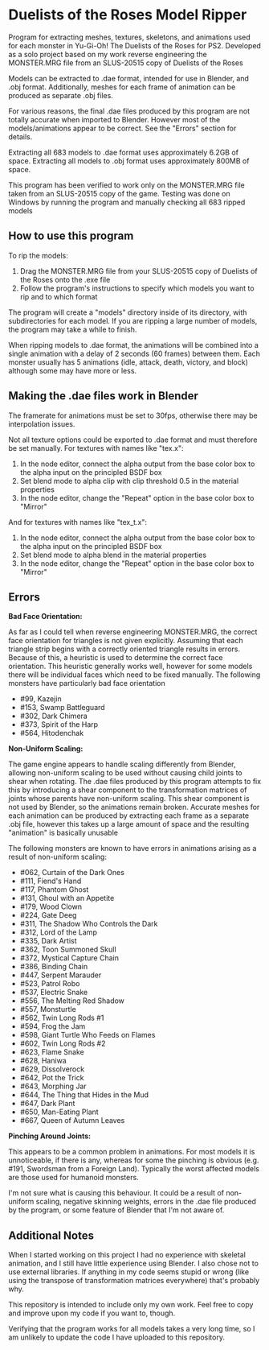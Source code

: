 # Duelists of the Roses Model Ripper

Program for extracting meshes, textures, skeletons, and animations used for each monster in Yu-Gi-Oh! The Duelists of the Roses for PS2. Developed as a solo project based on my work reverse engineering the MONSTER.MRG file from an SLUS-20515 copy of Duelists of the Roses

Models can be extracted to .dae format, intended for use in Blender, and .obj format. Additionally, meshes for each frame of animation can be produced as separate .obj files.

For various reasons, the final .dae files produced by this program are not totally accurate when imported to Blender. However most of the models/animations appear to be correct. See the "Errors" section for details.

Extracting all 683 models to .dae format uses approximately 6.2GB of space. Extracting all models to .obj format uses approximately 800MB of space.

This program has been verified to work only on the MONSTER.MRG file taken from an SLUS-20515 copy of the game. Testing was done on Windows by running the program and manually checking all 683 ripped models

## How to use this program

To rip the models:

1. Drag the MONSTER.MRG file from your SLUS-20515 copy of Duelists of the Roses onto the .exe file
2. Follow the program's instructions to specify which models you want to rip and to which format

The program will create a "models" directory inside of its directory, with subdirectories for each model. If you are ripping a large number of models, the program may take a while to finish.

When ripping models to .dae format, the animations will be combined into a single animation with a delay of 2 seconds (60 frames) between them. Each monster usually has 5 animations (idle, attack, death, victory, and block) although some may have more or less.

## Making the .dae files work in Blender

The framerate for animations must be set to 30fps, otherwise there may be interpolation issues.

Not all texture options could be exported to .dae format and must therefore be set manually. For textures with names like "tex.x":

1. In the node editor, connect the alpha output from the base color box to the alpha input on the principled BSDF box
2. Set blend mode to alpha clip with clip threshold 0.5 in the material properties
3. In the node editor, change the "Repeat" option in the base color box to "Mirror"

And for textures with names like "tex_t.x":

1. In the node editor, connect the alpha output from the base color box to the alpha input on the principled BSDF box
2. Set blend mode to alpha blend in the material properties
3. In the node editor, change the "Repeat" option in the base color box to "Mirror"

## Errors

**Bad Face Orientation:**

As far as I could tell when reverse engineering MONSTER.MRG, the correct face orientation for triangles is not given explicitly. Assuming that each triangle strip begins with a correctly oriented triangle results in errors. Because of this, a heuristic is used to determine the correct face orientation.
This heuristic generally works well, however for some models there will be individual faces which need to be fixed manually. The following monsters have particularly bad face orientation

- #99, Kazejin
- #153, Swamp Battleguard
- #302, Dark Chimera
- #373, Spirit of the Harp
- #564, Hitodenchak

**Non-Uniform Scaling:**

The game engine appears to handle scaling differently from Blender, allowing non-uniform scaling to be used without causing child joints to shear when rotating. The .dae files produced by this program attempts to fix this by introducing a shear component to the transformation matrices of joints whose parents have non-uniform scaling.
This shear component is not used by Blender, so the animations remain broken. Accurate meshes for each animation can be produced by extracting each frame as a separate .obj file, however this takes up a large amount of space and the resulting "animation" is basically unusable

The following monsters are known to have errors in animations arising as a result of non-uniform scaling:

- #062, Curtain of the Dark Ones
- #111, Fiend's Hand
- #117, Phantom Ghost
- #131, Ghoul with an Appetite
- #179, Wood Clown
- #224, Gate Deeg
- #311, The Shadow Who Controls the Dark
- #312, Lord of the Lamp
- #335, Dark Artist
- #362, Toon Summoned Skull
- #372, Mystical Capture Chain
- #386, Binding Chain
- #447, Serpent Marauder
- #523, Patrol Robo
- #537, Electric Snake
- #556, The Melting Red Shadow
- #557, Monsturtle
- #562, Twin Long Rods #1
- #594, Frog the Jam
- #598, Giant Turtle Who Feeds on Flames
- #602, Twin Long Rods #2
- #623, Flame Snake
- #628, Haniwa
- #629, Dissolverock
- #642, Pot the Trick
- #643, Morphing Jar
- #644, The Thing that Hides in the Mud
- #647, Dark Plant
- #650, Man-Eating Plant
- #667, Queen of Autumn Leaves

**Pinching Around Joints:**

This appears to be a common problem in animations. For most models it is unnoticeable, if there is any, whereas for some the pinching is obvious (e.g. #191, Swordsman from a Foreign Land). Typically the worst affected models are those used for humanoid monsters.

I'm not sure what is causing this behaviour. It could be a result of non-uniform scaling, negative skinning weights, errors in the .dae file produced by the program, or some feature of Blender that I'm not aware of.

## Additional Notes

When I started working on this project I had no experience with skeletal animation, and I still have little experience using Blender. I also chose not to use external libraries. If anything in my code seems stupid or wrong (like using the transpose of transformation matrices everywhere) that's probably why.

This repository is intended to include only my own work. Feel free to copy and improve upon my code if you want to, though.

Verifying that the program works for all models takes a very long time, so I am unlikely to update the code I have uploaded to this repository.
